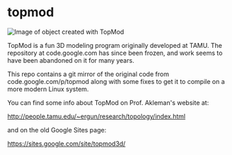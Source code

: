 # topmod

![Image of object created with TopMod](http://people.tamu.edu/~ergun/research/topology/thumbnails/cgi08.jpg)

TopMod is a fun 3D modeling program originally developed at TAMU.
The repository at code.google.com has since been frozen, and work
seems to have been abandoned on it for many years.

This repo contains a git mirror of the original code from
code.google.com/p/topmod along with some fixes to get it to compile
on a more modern Linux system.

You can find some info about TopMod on Prof. Akleman's website at:

http://people.tamu.edu/~ergun/research/topology/index.html

and on the old Google Sites page:

https://sites.google.com/site/topmod3d/
